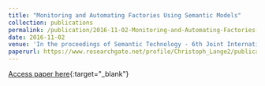 ```yaml
---
title: "Monitoring and Automating Factories Using Semantic Models"
collection: publications
permalink: /publication/2016-11-02-Monitoring-and-Automating-Factories-Using-Semantic-Models
date: 2016-11-02
venue: 'In the proceedings of Semantic Technology - 6th Joint International Conference, JIST 2016, Singapore, Singapore, November 2-4, 2016, Revised Selected Papers'
paperurl: https://www.researchgate.net/profile/Christoph_Lange2/publication/305986655_Monitoring_and_Automating_Factories_Using_Semantic_Models/links/57a86d7608ae0107eee3f4ce.pdf
---
```

[Access paper here](https://www.researchgate.net/profile/Christoph_Lange2/publication/305986655_Monitoring_and_Automating_Factories_Using_Semantic_Models/links/57a86d7608ae0107eee3f4ce.pdf){:target="_blank"}
